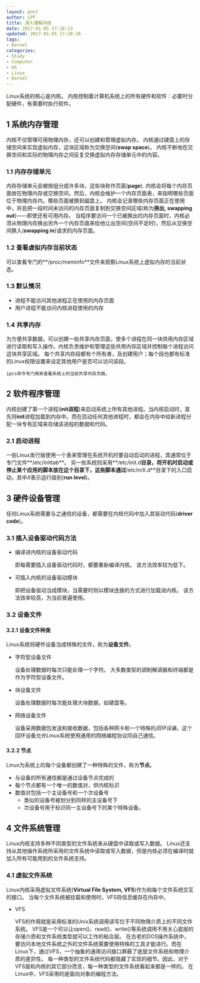 ```yaml
---
layout: post
author: LPF
title: 深入理解内核
date: 2017-01-05 17:28:13
updated: 2017-01-05 17:28:26
tags:
- Kernel
categories:
- Study
- Computer
- OS
- Linux
- Kernel
---
```

Linux系统的核心是内核。
内核控制着计算机系统上的所有硬件和软件：必要时分配硬件，有需要时执行软件。

## 1 系统内存管理

内核不仅管理可用物理内存，还可以创建和管理虚拟内存。
内核通过硬盘上的存储空间来实现虚拟内存，这块区域称为交换空间(**swap space**)。
内核不断地在交换空间和实际的物理内存之间反复交换虚拟内存存储单元中的内容。

### 1.1 内存存储单元

内存存储单元会被按组分成许多块，这些块称作页面(**page**).
内核会将每个内存页面放在物理内存或交换空间，然后，内核会维护一个内存页面表，来指明哪些页面位于物理内存内，哪些页面被换到磁盘上。
内核会记录哪些内存页面正在使用中，并且把一段时间未访问的内存页面复制到交换空间区域(称为**换出, swapping out**)——即使还有可用内存。
当程序要访问一个已被换出的内存页面时，内核必须从物理内存换出另外一个内存页面来给他让出空间(空间不足时)，然后从交换空间换入(**swapping in**)请求的内存页面。

### 1.2 查看虚拟内存当前状态

可以查看专门的**/proc/meminfo**文件来观察Linux系统上虚拟内存的当前状态。

### 1.3 默认情况

- 进程不能访问其他进程正在使用的内存页面
- 用户进程不能访问内核进程使用的内存

### 1.4 共享内存

为方便共享数据，可以创建一些共享内存页面，使多个进程在同一块供用内存区域进行读取和写入操作。内核负责维护和管理这些共用内存区域并控制每个进程访问这块共享区域。
每个共享内存段都有个所有者，及创建用户；每个段也都有标准的Linux权限设置来设定其他用户是否可以访问该段。
```
ipcs命令专门用来查看系统上的当前共享内存页面。
```

## 2 软件程序管理

内核创建了第一个进程(**init进程**)来启动系统上所有其他进程。当内核启动时，首先将**init**进程加载到内存中。而在启动任何其他进程时，都会在内存中给新进程分配一块专有区域来存储该进程的数据和代码。

### 2.1 启动进程

一些Linux发行版使用一个表来管理在系统开机时要自动启动的进程，其通常位于专门文件**/etc/inittab**。
另一些系统则采用**/etc/init.d**目录，将开机时启动或停止某个应用的脚本放在这个目录下，这些脚本通过**/etc/rcX.d**目录下的入口启动，其中*X*表示运行级别(**run level**)。

## 3 硬件设备管理

任何Linux系统需要与之通信的设备，都需要在内核代码中加入其驱动代码(**driver code**)。

### 3.1 插入设备驱动代码方法

- 编译进内核的设备驱动代码

    即每需要插入设备驱动代码时，都要重新编译内核。
    该方法效率较为低下。

- 可插入内核的设备驱动模块

    即把设备驱动当成模块，当需要时则以模块连接的方式进行加载进内核。
    该方法效率较高，为当前普遍使用。

### 3.2 设备文件

#### 3.2.1 设备文件种类

Linux系统将硬件设备当成特殊的文件，称为**设备文件**。

- 字符型设备文件

    设备处理数据时每次只能处理一个字符。
    大多数类型的调制解调器和终端都是作为字符型设备文件。

- 块设备文件

    设备处理数据时每次能处理大块数据，如硬盘等。

- 网络设备文件
 
    设备采用数据包发送和接收数据，包括各种网卡和一个特殊的*回环设备*。这个回环设备允许Linux系统使用通用的网络编程协议同自己通信。

#### 3.2.2 节点

Linux为系统上的每个设备都创建了一种特殊的文件，称为**节点**。
- 与设备的所有通信都是通过设备节点完成的
- 每个节点都有一个唯一的数值对，供内核标识
- 数值对包括一个主设备号和一个次设备号
    + 类似的设备号被划分到同样的主设备号下
    + 次设备号用于标识同一主设备号下的某个特殊设备。

## 4 文件系统管理

Linux内核支持多种不同类型的文件系统来从硬盘中读取或写入数据。
Linux还支持从其他操作系统所采用的文件系统中读取或写入数据，但是内核必须在编译时就加入所有可能用到的文件系统支持。

### 4.1 虚拟文件系统

Linux内核采用虚拟文件系统(**Virtual File System, VFS**)作为和每个文件系统交互的接口。
当每个文件系统被挂载和使用时，VFS将信息缓存在内存中。

- VFS

    VFS的作用就是采用标准的Unix系统调用读写位于不同物理介质上的不同文件系统。
    VFS是一个可以让open()、read()、write()等系统调用不用关心底层的存储介质和文件系统类型就可以工作的粘合层。
    在古老的DOS操作系统中，要访问本地文件系统之外的文件系统需要使用特殊的工具才能进行。而在Linux下，通过VFS，一个抽象的通用访问接口屏蔽了底层文件系统和物理介质的差异性。
    每一种类型的文件系统代码都隐藏了实现的细节。因此，对于VFS层和内核的其它部分而言，每一种类型的文件系统看起来都是一样的。
    在Linux中，VFS采用的是面向对象的编程方法。
